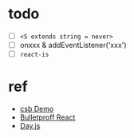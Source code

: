 # todo

- [ ] `<S extends string = never>`
- [ ] onxxx & addEventListener('xxx')
- [ ] `react-is`

# ref

- [csb Demo](https://m05hfn.csb.app/)
- [Bulletproff React](https://github.com/alan2207/bulletproof-react)
- [Day.js](https://day.js.org/)
